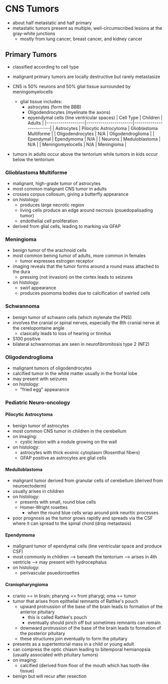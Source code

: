 # CNS Tumors
* about half metastatic and half primary
* metastatic tumors present as multiple, well-circumscribed lesions at the gray-white junctions 
	* mostly from lung cancer, breast cancer, and kidney cancer
## Primary Tumors
* classified according to cell type 
* malignant primary tumors are locally destructive but rarely metastasize
* CNS is 50% neurons and 50% glial tissue surrounded by meningomyelocells
	* glial tissue includes:
		* astrocytes (form the BBB)
		* Oligodendrocytes (myelinate the axons)
		* epyendymal cells (line ventricular spaces) 
| Cell Type         | Children              | Adults                  |
|-------------------|-----------------------|-------------------------|
| Astrocytes        | Pilocytic Astrocytoma | Glioblastoma Multiforme |
| Oligodendrocytes  | N/A                   | Oligodendroglioma       |
| Ependymal         | Ependymoma            | N/A                     |
| Neurons           | Meduloblastoma        | N/A                     |
| Meningomyelocells | N/A                   | Meningioma              |

* tumors in adults occur above the tentorium while tumors in kids occur below the tentorium 
### Glioblastoma Multiforme
* malignant, high-grade tumor of astrocytes
* most common malignant CNS tumor in adults 
* crosses corpus collosum, giving a butterfly appearance
* on histology:
	* produces large necrotic region
	* living cells produce an edge around necrosis (psuedopalisading tumor)
	* endothelial cell proliferation 
* derived from glial cells, leading to marking via GFAP
### Meningioma
* benign tumor of the arachnoid cells 
* most common bening tumor of adults, more common in females
	* tumor expresses estrogen receptor 
* imaging reveals that the tumor forms around a round mass attached to the dura 
	* pressing (not invasion) on the cortex leads to seizures
* on histology:
	* swirl appearance 
	* produces psomoma bodies due to calcification of swirled cells 
### Schwannoma 
* benign tumor of schwann cells (which mylenate the PNS)
* involves the cranial or spinal nerves, especially the 8th cranial nerve at the cerelopontaine angle 
	* clasically leads to loss of hearing or tinnitus 
* S100 positive 
* bilateral schwannomas are seen in neurofibromitosis type 2 (NF2)
### Oligodendroglioma
* malignant tumors of oligodendrocytes
* calcified tumor in the white matter usually in the frontal lobe 
* may present with seizures
* on histology:
	* "fried egg" appearance 
### Pediatric Neuro-oncology
#### Pilocytic Astrocytoma
* benign tumor of astrocytes 
* most common CNS tumor in children in the cerebellum
* on imaging:
	* cystic lesion with a nodule growing on the wall 
* on histology:
	* astrocytes with thick eosinic cytoplasm (Rosenthal fibers) 
	* GFAP positive as astrocytes are glial cells 
#### Medulloblastoma
* malignant tumor derived from granular cells of cerebellum (derived from neuroectoderm)
* usually arises in children
* on histology:
	* presents with small, round blue cells
	* Homer-Wright rosettes
		* when the round blue cells wrap around pink neuritic processes 
* poor prognosis as the tumor grows rapidly and spreads via the CSF where it can spread to the spinal chord (drop metastasis)
#### Ependymoma
* malignant tumor of ependymal cells (line ventricular space and produce CSF) 
* most commonly in children --> beneath the tentorium --> arises in 4th ventricle --> may present with hydrocephalus 
* on histology:
	* perivascular psuedorosettes 
#### Craniopharyngioma
* cranio == in brain; pharyng == from pharygi; oma == tumor 
* tumor that arises from epithelial remnants of Rathke's pouch
	* upward protrussion of the base of the brain leads to formation of the anterior pituitary
		* this is called Rathke's pouch 
		* eventually should pinch off but sometimes remnants can remain
	* downward protrussion of the base of the brain leads to formation of the posterior pituitary
	* these structures join eventually to form the pituitary 
* presents as a supertentorial mass in a child or young adult 
* can compress the optic chiasm leading to bitemporal hemianopsia (usually associated with pituitary tumors)
* on imaging:
	* calcified (derived from floor of the mouth which has tooth-like tissue)
* benign but will recur after resection 